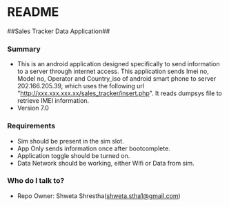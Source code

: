 # README #

##Sales Tracker Data Application##

### Summary ###

* This is an android application designed specifically to send information to a server through internet access. This application sends Imei no, Model no, Operator and Country_iso of android smart phone to server 202.166.205.39, which uses the following url "http://xxx.xxx.xxx.xx/sales_tracker/insert.php". It reads dumpsys file to retrieve IMEI information.
* Version 7.0

### Requirements ###

* Sim should be present in the sim slot.
* App Only sends information once after bootcomplete.
* Application toggle should be turned on.
* Data Network should be working, either Wifi or Data from sim.

### Who do I talk to? ###

* Repo Owner: Shweta Shrestha(shweta.stha1@gmail.com)
